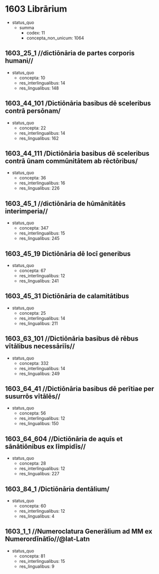 # 1603 Librārium
- status_quo
  - summa
    - codex: 11
    - concepta_non_unicum: 1064
## 1603_25_1 //dictiōnāria de partes corporis humani//
- status_quo
  - concepta: 10
  - res_interlingualibus: 14
  - res_lingualibus: 148

## 1603_44_101 /Dictiōnāria basibus dē sceleribus contrā persōnam/
- status_quo
  - concepta: 22
  - res_interlingualibus: 14
  - res_lingualibus: 162

## 1603_44_111 /Dictiōnāria basibus dē sceleribus contrā ūnam commūnitātem ab rēctōribus/
- status_quo
  - concepta: 36
  - res_interlingualibus: 16
  - res_lingualibus: 226

## 1603_45_1 //dictiōnāria de hūmānitātēs interimperia//
- status_quo
  - concepta: 347
  - res_interlingualibus: 15
  - res_lingualibus: 245

## 1603_45_19 Dictiōnāria dē locī generibus
- status_quo
  - concepta: 67
  - res_interlingualibus: 12
  - res_lingualibus: 241

## 1603_45_31 Dictiōnāria de calamitātibus
- status_quo
  - concepta: 25
  - res_interlingualibus: 14
  - res_lingualibus: 211

## 1603_63_101 //Dictiōnāria basibus dē rēbus vītālibus necessāriīs//
- status_quo
  - concepta: 332
  - res_interlingualibus: 14
  - res_lingualibus: 249

## 1603_64_41 //Dictiōnāria basibus dē perītiae per susurrōs vītālēs//
- status_quo
  - concepta: 56
  - res_interlingualibus: 12
  - res_lingualibus: 150

## 1603_64_604 //Dictiōnāria de aquīs et sānātiōnibus ex līmpidīs//
- status_quo
  - concepta: 28
  - res_interlingualibus: 12
  - res_lingualibus: 227

## 1603_84_1 /Dictiōnāria dentālium/
- status_quo
  - concepta: 60
  - res_interlingualibus: 12
  - res_lingualibus: 4

## 1603_1_1 //Numeroclatura Generālium ad MM ex Numerordĭnātĭo//@lat-Latn
- status_quo
  - concepta: 81
  - res_interlingualibus: 15
  - res_lingualibus: 9

